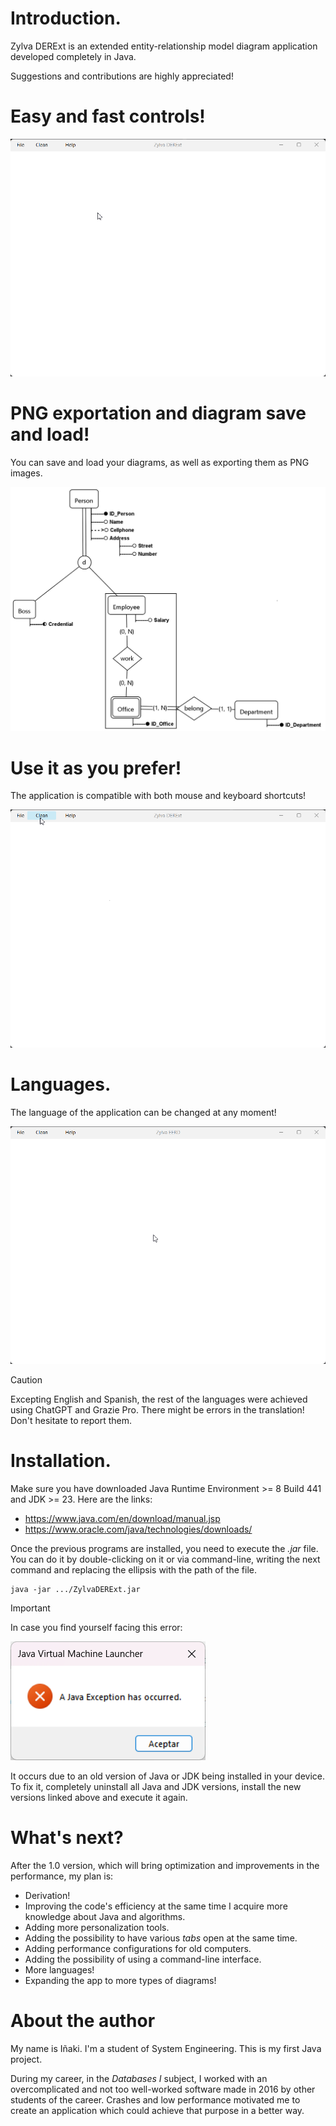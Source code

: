 # Introduction.

Zylva DERExt is an extended entity-relationship model diagram application developed completely in Java.

Suggestions and contributions are highly appreciated!

# Easy and fast controls!

![exampleCreation.gif](src/resources/multimedia/exampleCreation.gif)

# PNG exportation and diagram save and load!

You can save and load your diagrams, as well as exporting them as PNG images.

![exampleDiagram.png](src/resources/multimedia/exampleDiagram.png)

# Use it as you prefer!

The application is compatible with both mouse and keyboard shortcuts!

![mouseAndKeyboardControls.gif](src/resources/multimedia/mouseAndKeyboardControls.gif)

# Languages.

The language of the application can be changed at any moment!

![languageSelection.gif](src/resources/multimedia/languageSelection.gif)

> [!CAUTION]
>
> Excepting English and Spanish,
> the rest of the languages were achieved using ChatGPT and Grazie Pro.
> There might be errors in the translation!
> Don't hesitate to report them.

# Installation.

Make sure you have downloaded Java Runtime Environment >= 8 Build 441 and JDK >= 23. Here are the links:
- https://www.java.com/en/download/manual.jsp
- https://www.oracle.com/java/technologies/downloads/

Once the previous programs are installed, you need to execute the *.jar* file.
You can do it by double-clicking on it or via command-line,
writing the next command and replacing the ellipsis with the path of the file.

```
java -jar .../ZylvaDERExt.jar
```

> [!IMPORTANT]
> 
> In case you find yourself facing this error:
> 
>![javaException.png](src/resources/multimedia/javaException.png)
> 
> It occurs due to an old version of Java or JDK being installed in your device.
> To fix it, completely uninstall all Java and JDK versions,
> install the new versions linked above and execute it again.

# What's next?

After the 1.0 version, which will bring optimization and improvements in the performance, my plan is:

- Derivation!
- Improving the code's efficiency at the same time I acquire more knowledge about Java and algorithms.
- Adding more personalization tools.
- Adding the possibility to have various *tabs* open at the same time.
- Adding performance configurations for old computers.
- Adding the possibility of using a command-line interface.
- More languages!
- Expanding the app to more types of diagrams!

# About the author

My name is Iñaki. I'm a student of System Engineering. This is my first Java project.

During my career, in the *Databases I* subject, I worked with an overcomplicated and not too well-worked software
made in 2016 by other students of the career. Crashes and low performance motivated me to create an application which
could achieve that purpose in a better way.
